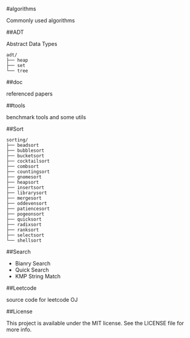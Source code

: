 #algorithms

Commonly used algorithms

##ADT

Abstract Data Types

	adt/
	├── heap
	├── set
	└── tree

##doc

referenced papers

##tools

benchmark tools and some utils

##Sort

	sorting/
	├── beadsort
	├── bubblesort
	├── bucketsort
	├── cocktailsort
	├── combsort
	├── countingsort
	├── gnomesort
	├── heapsort
	├── insertsort
	├── librarysort
	├── mergesort
	├── oddevensort
	├── patiencesort
	├── pogeonsort
	├── quicksort
	├── radixsort
	├── ranksort
	├── selectsort
	└── shellsort

##Search

* Bianry Search
* Quick Search
* KMP String Match

##Leetcode

source code for leetcode OJ

##License

This project is available under the MIT license. See the LICENSE file for more info.
